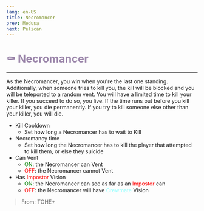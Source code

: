 ```yaml
---
lang: en-US
title: Necromancer
prev: Medusa
next: Pelican
---
```


# <font color="#9c87ab">⚰️ <b>Necromancer</b></font> <Badge text="Killing" type="tip" vertical="middle"/>
---

As the Necromancer, you win when you're the last one standing.<br>
Additionally, when someone tries to kill you, the kill will be blocked and you will be teleported to a random vent. You will have a limited time to kill your killer. If you succeed to do so, you live. If the time runs out before you kill your killer, you die permanently. If you try to kill someone else other than your killer, you will die.
* Kill Cooldown
  * Set how long a Necromancer has to wait to Kill
* Necromancy time
  * Set how long the Necromancer has to kill the player that attempted to kill them, or else they suicide
* Can Vent
  * <font color=green>ON</font>: the Necromancer can Vent
  * <font color=red>OFF</font>: the Necromancer cannot Vent
* Has <font color=red>Impostor</font> Vision
  * <font color=green>ON</font>: the Necromancer can see as far as an <font color=red>Impostor</font> can
  * <font color=red>OFF</font>: the Necromancer will have <font color=#8cffff>Crewmate</font> Vision

> From: TOHE+
